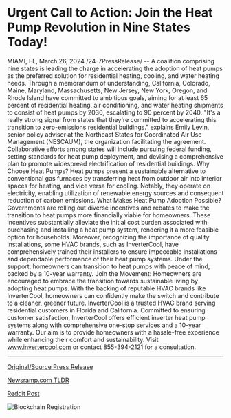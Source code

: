 # Urgent Call to Action: Join the Heat Pump Revolution in Nine States Today!

MIAMI, FL, March 26, 2024 /24-7PressRelease/ -- A coalition comprising nine states is leading the charge in accelerating the adoption of heat pumps as the preferred solution for residential heating, cooling, and water heating needs. Through a memorandum of understanding, California, Colorado, Maine, Maryland, Massachusetts, New Jersey, New York, Oregon, and Rhode Island have committed to ambitious goals, aiming for at least 65 percent of residential heating, air conditioning, and water heating shipments to consist of heat pumps by 2030, escalating to 90 percent by 2040.  "It's a really strong signal from states that they're committed to accelerating this transition to zero-emissions residential buildings." explains Emily Levin, senior policy adviser at the Northeast States for Coordinated Air Use Management (NESCAUM), the organization facilitating the agreement. Collaborative efforts among states will include pursuing federal funding, setting standards for heat pump deployment, and devising a comprehensive plan to promote widespread electrification of residential buildings.  Why Choose Heat Pumps? Heat pumps present a sustainable alternative to conventional gas furnaces by transferring heat from outdoor air into interior spaces for heating, and vice versa for cooling. Notably, they operate on electricity, enabling utilization of renewable energy sources and consequent reduction of carbon emissions.  What Makes Heat Pump Adoption Possible? Governments are rolling out diverse incentives and rebates to make the transition to heat pumps more financially viable for homeowners. These incentives substantially alleviate the initial cost burden associated with purchasing and installing a heat pump system, rendering it a more feasible option for households.  Moreover, recognizing the importance of quality installations, some HVAC brands, such as InverterCool, have comprehensively trained their installers to ensure impeccable installations and dependable performance of their heat pump systems. Under the support, homeowners can transition to heat pumps with peace of mind, backed by a 10-year warranty.  Join the Movement: Homeowners are encouraged to embrace the transition towards sustainable living by adopting heat pumps. With the backing of reputable HVAC brands like InverterCool, homeowners can confidently make the switch and contribute to a cleaner, greener future.  InverterCool is a trusted HVAC brand serving residential customers in Florida and California. Committed to ensuring customer satisfaction, InverterCool offers efficient inverter heat pump systems along with comprehensive one-stop services and a 10-year warranty. Our aim is to provide homeowners with a hassle-free experience while enhancing their comfort and sustainability. Visit www.invertercool.com or contact 855-394-2121 for a consultation. 

---

[Original/Source Press Release](https://www.24-7pressrelease.com/press-release/509521/urgent-call-to-action-join-the-heat-pump-revolution-in-nine-states-today)
                    

[Newsramp.com TLDR](None) 



[Reddit Post](https://www.reddit.com/r/Energy_Climate_News/comments/1bo1o4d/ninestate_coalition_leads_charge_in_accelerating/) 



![Blockchain Registration](https://cdn.newsramp.app/24-7PressRelease/qrcode/243/26/cool83mY.webp)